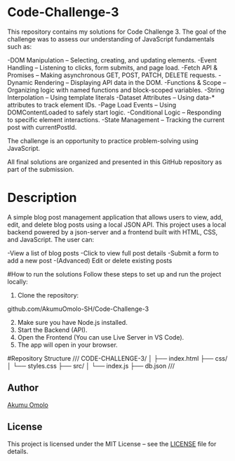 # Code-Challenge-3

This repository contains my solutions for Code Challenge 3. The goal of the challenge was to assess our understanding of JavaScript fundamentals such as: 

-DOM Manipulation – Selecting, creating, and updating elements.
-Event Handling – Listening to clicks, form submits, and page load.
-Fetch API & Promises – Making asynchronous GET, POST, PATCH, DELETE requests.
-Dynamic Rendering – Displaying API data in the DOM.
-Functions & Scope – Organizing logic with named functions and block-scoped variables.
-String Interpolation – Using template literals
-Dataset Attributes – Using data-* attributes to track element IDs.
-Page Load Events – Using DOMContentLoaded to safely start logic.
-Conditional Logic – Responding to specific element interactions.
-State Management – Tracking the current post with currentPostId.

The challenge is an opportunity to practice problem-solving using JavaScript.

All final solutions are organized and presented in this GitHub repository as part of the submission.

# Description

A simple blog post management application that allows users to view, add, edit, and delete blog posts using a local JSON API. 
This project uses a local backend powered by a json-server and a frontend built with HTML, CSS, and  JavaScript. The user can:

-View a list of blog posts
-Click to view full post details
-Submit a form to add a new post
-(Advanced) Edit or delete existing posts


#How to run the solutions
Follow these steps to set up and run the project locally:

1. Clone the repository:

github.com/AkumuOmolo-SH/Code-Challenge-3

2. Make sure you have Node.js installed.
3. Start the Backend (API).
4. Open the Frontend (You can use Live Server in VS Code).
5. The app will open in your browser.

#Repository Structure
///
CODE-CHALLENGE-3/
│
├── index.html
├── css/
│   └── styles.css
├── src/
│   └── index.js
├── db.json
///

## Author

[Akumu Omolo](https://github.com/AkumuOmolo-SH)

## License

This project is licensed under the MIT License – see the [LICENSE](LICENSE) file for details.

